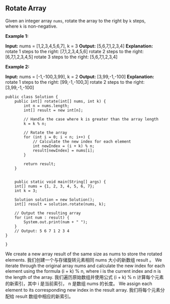 ## Rotate Array 
Given an integer array `nums`, rotate the array to the right by `k` steps, where `k` is non-negative.

**Example 1:**

**Input:** nums = [1,2,3,4,5,6,7], k = 3
**Output:** [5,6,7,1,2,3,4]
**Explanation:**
rotate 1 steps to the right: [7,1,2,3,4,5,6]
rotate 2 steps to the right: [6,7,1,2,3,4,5]
rotate 3 steps to the right: [5,6,7,1,2,3,4]

**Example 2:**

**Input:** nums = [-1,-100,3,99], k = 2
**Output:** [3,99,-1,-100]
**Explanation:** 
rotate 1 steps to the right: [99,-1,-100,3]
rotate 2 steps to the right: [3,99,-1,-100]
```run-java
public class Solution {
    public int[] rotate(int[] nums, int k) {
        int n = nums.length;
        int[] result = new int[n];

        // Handle the case where k is greater than the array length
        k = k % n;

        // Rotate the array
        for (int i = 0; i < n; i++) {
            // Calculate the new index for each element
            int newIndex = (i + k) % n;
            result[newIndex] = nums[i];
        }

        return result;
    }
    
    
    public static void main(String[] args) {
    int[] nums = {1, 2, 3, 4, 5, 6, 7};
    int k = 3;

    Solution solution = new Solution();
    int[] result = solution.rotate(nums, k);

    // Output the resulting array
    for (int num : result) {
        System.out.print(num + " ");
    }
    // Output: 5 6 7 1 2 3 4
}

}

```
We create a new array result of the same size as nums to store the rotated elements.
我们创建一个与存储旋转元素相同 nums 大小的新数组 result 。
We iterate through the original array nums and calculate the new index for each element using the formula (i + k) % n, where i is the current index and n is the length of the array.
我们遍历原始数组并使用公式 (i + k) % n 计算每个元素的新索引，其中 i 是当前索引， n 是数组 nums 的长度。
We assign each element to its corresponding new index in the result array.
我们将每个元素分配给 result 数组中相应的新索引。